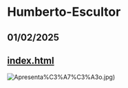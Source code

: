 # Humberto-Escultor
## 01/02/2025 
## <a href="https://humbertoelia94.github.io/Humberto-Escultor/"> index.html </a>
![Apresenta%C3%A7%C3%A3o.jpg](https://avatars.githubusercontent.com/u/154738723?v=4))
